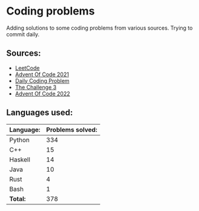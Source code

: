 # Coding problems
Adding solutions to some coding problems from various sources. Trying to commit daily. 

## Sources:

- [LeetCode](https://leetcode.com/)
- [Advent Of Code 2021](https://adventofcode.com/2021)
- [Daily Coding Problem](https://www.dailycodingproblem.com/)
- [The Challenge 3](https://www.mnknowledge.com/event-details/the-challenge-3-by-tuesday-afternoon-club)
- [Advent Of Code 2022](https://adventofcode.com/2022)

## Languages used:
| Language: | Problems solved: |
| --------- | ---------------- |
| Python | 334 |
| C++ | 15 |
| Haskell | 14 |
| Java | 10 |
| Rust | 4 |
| Bash | 1 |
| **Total:** | 378 |
